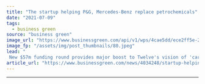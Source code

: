 ```yaml
---
title: "The startup helping P&G, Mercedes-Benz replace petrochemicals"
date: "2021-07-09"
tags: 
  - business green
source: "business green"
image_url: "https://www.businessgreen.com/api/v1/wps/4cae5dd/ece2ff5e-2d7d-4363-b5b5-bac36bb219f2/2/Twelve-Carbon-Loop-185x114.jpeg"
image_fp: "/assets/img/post_thumbnails/80.jpeg"
lead: "
 New $57m funding round provides major boost to Twelve's vision of 'carbon transformation' ..."
article_url: "https://www.businessgreen.com/news/4034248/startup-helping-mercedes-benz-replace-petrochemicals"
---
```


---
